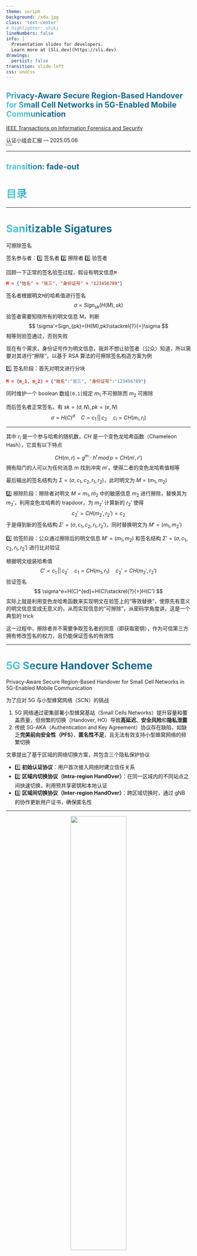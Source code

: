 ```yaml
---
theme: seriph
background: /xdu.jpg
class: 'text-center'
# highlighter: shiki
lineNumbers: false
info: |
  Presentation slides for developers.
  Learn more at [Sli.dev](https://sli.dev)
drawings:
  persist: false
transition: slide-left
css: unocss
---
```


## Privacy-Aware Secure Region-Based Handover for  Small Cell Networks in 5G-Enabled  Mobile Communication

[IEEE Transactions on Information Forensics and Security](https://ieeexplore.ieee.org/document/10068301)

<div class="pt-12">
  <span @click="$slidev.nav.next" class="px-2 py-1 rounded cursor-pointer" hover="bg-white bg-opacity-10">
    认证小组会汇报 — 2025.05.06
    <!--<carbon:arrow-right class="inline"/>-->
  </span>
</div>

<div class="abs-br m-6 flex gap-2">
  <button @click="$slidev.nav.openInEditor()" title="Open in Editor" class="text-xl slidev-icon-btn opacity-50 !border-none !hover:text-white">
    <carbon:edit />
  </button>
  <a href="https://github.com/Arkrypto" target="_blank" alt="GitHub"
    class="text-xl slidev-icon-btn opacity-50 !border-none !hover:text-white">
    <carbon-logo-github />
  </a>
</div>

---
transition: fade-out
---

# 目录

<Toc></Toc>

<style>
h1 {
  background-color: #2B90B6;
  background-image: linear-gradient(45deg, #4EC5D4 10%, #146b8c 20%);
  background-size: 100%;
  -webkit-background-clip: text;
  -moz-background-clip: text;
  -webkit-text-fill-color: transparent;
  -moz-text-fill-color: transparent;
}
</style>

---

# Sanitizable Sigatures

可擦除签名

<div grid="~ cols-2 gap-4">
<div>

签名参与者：1️⃣ 签名者 2️⃣ 擦除者 3️⃣ 验签者

回顾一下正常的签名验签过程，假设有明文信息`M`

```json
M = {"姓名" = "张三", "身份证号" = "123456789"}
```

签名者根据明文`M`的哈希值进行签名
$$
\sigma=Sign_{sk}(H(M),sk)
$$
验签者需要知晓所有的明文信息 M，判断
$$
\sigma'=Sign_{pk}=(H(M),pk)\stackrel{?}{=}\sigma
$$
相等则验签通过，否则失败

</div>

<div>

现在有个需求，身份证号作为明文信息，我并不想让验签者（公众）知道，所以需要对其进行“擦除”，以基于 RSA 算法的可擦除签名构造方案为例

1️⃣ 签名阶段：首先对明文进行分块

```json
M = {m_1, m_2} = {"姓名":"张三", "身份证号":"123456789"}
```

同时维护一个 boolean 数组`[0,1]`规定 $m_1$ 不可擦除而 $m_2$ 可擦除

而后签名者正常签名，有 $sk=(d,N),\,pk=(e,N)$
$$
\sigma = H(C)^d\quad C=c_1\,||\,c_2\quad c_i=CH(m_i,r_i)
$$
</div>

</div>

<style>
h1 {
  background-color: #2B90B6;
  background-image: linear-gradient(45deg, #4EC5D4 10%, #146b8c 20%);
  background-size: 100%;
  -webkit-background-clip: text;
  -moz-background-clip: text;
  -webkit-text-fill-color: transparent;
  -moz-text-fill-color: transparent;
}
</style>
---

<div grid="~ cols-2 gap-4">
<div>

其中 $r_i$ 是一个参与哈希的随机数，$CH$ 是一个变色龙哈希函数（Chameleon Hash），它具有以下特点

$$
CH(m, r) = g^m\cdot h^r\,mod\,p=CH(m',r')
$$
拥有陷门的人可以为任何消息 $m$ 找到冲突 $m'$，使得二者的变色龙哈希值相等

最后输出的签名结构为 $\Sigma=(\sigma,c_1,c_2,r_1,r_2)$，此时明文为 $M=(m_1,m_2)$

2️⃣ 擦除阶段：擦除者对明文 $M={m_1,m_2}$ 中的敏感信息 $m_2$ 进行擦除，替换其为 $m_2'$，利用变色龙哈希的 trapdoor，为 $m_2'$ 计算新的 $r_2'$ 使得
$$
c_2'=CH(m_2',r_2')=c_2
$$
于是得到新的签名结构 $\Sigma'=(\sigma,c_1,c_2,r_1,r_2')$，同时替换明文为 $M'=(m_1,m_2')$

</div>

<div>

3️⃣ 验签阶段：公众通过擦除后的明文信息 $M'=(m_1,m_2)$ 和签名结构 $\Sigma'=(\sigma,c_1,c_2,r_1,r_2')$ 进行比对验证

根据明文组装哈希值
$$
C'=c_1\,||\,c_2'\quad c_1=CH(m_1,r_1)\quad c_2'=CH(m_2',r_2')
$$
验证签名
$$
\sigma^e=H(C)^{ed}=H(C)\stackrel{?}{=}H(C')
$$
实际上就是利用变色龙哈希函数来实现明文在验签上的“等效替换”，使原先有意义的明文信息变成无意义的，从而实现信息的“可擦除”，从密码学角度讲，这是一个典型的 trick

这一过程中，擦除者并不需要争取签名者的同意（即获取密钥），作为可信第三方拥有修改签名的权力，且仍能保证签名的有效性

</div>
</div>

---

# 5G Secure Handover Scheme

Privacy-Aware Secure Region-Based Handover for  Small Cell Networks in 5G-Enabled  Mobile Communication

为了应对 5G 与小型蜂窝网络（SCN）的挑战

1. 5G 网络通过密集部署小型蜂窝基站（Small Cells Networks）提升容量和覆盖质量，但频繁的切换（Handover, HO）导致**高延迟**、**安全风险**和**隐私泄露**
2. 传统 5G-AKA（Authentication and Key Agreement）协议存在缺陷，如缺乏**完美前向安全性（PFS）**、**匿名性不足**，且无法有效支持小型蜂窝网络的频繁切换

文章提出了基于区域的网络切换方案，共包含三个隐私保护协议

- 1️⃣ **初始认证协议**：用户首次接入网络时建立信任关系
- 2️⃣ **区域内切换协议（Intra-region HandOver）**：在同一区域内的不同站点之间快速切换，利用预共享密钥和本地认证
- 3️⃣ **区域间切换协议（Inter-region HandOver）**：跨区域切换时，通过 gNB 的协作更新用户证书，确保匿名性

<style>
h1 {
  background-color: #2B90B6;
  background-image: linear-gradient(45deg, #4EC5D4 10%, #146b8c 20%);
  background-size: 100%;
  -webkit-background-clip: text;
  -moz-background-clip: text;
  -webkit-text-fill-color: transparent;
  -moz-text-fill-color: transparent;
}
</style>
---

<center><img src="/cia-report/25-05.06/image-20250430194743600.png" style="width:55%"></center>

核心贡献

- 1️⃣ **隐私保护**：通过伪身份（PID）和临时身份（TID）实现用户匿名性，防止身份追踪
- 2️⃣ **安全认证**：基于非对称密钥认证和可擦除签名（Sanitisable Signatures），支持无缝切换
- 3️⃣ **动态成员撤销**：使用动态非成员累加器（Dynamic Universal Accumulator），高效管理被撤销的用户，减少通信开销


---

## Notation Used in Proposed Scheme

<br>

| **Natation** | **Meaning**                        |
| ------------ | ---------------------------------- |
| AuC          | Authentication centre              |
| gNB & HgNB   | Base station and home base station |
| UE           | User equipment                     |
| EID          | gNB Identity                       |
| ZUID         | Zone user ID                       |
| HID          | HgNB Identity                      |
| Ru-ID        | Region user ID                     |

<style>
h2 {
  background-color: #2B90B6;
  background-image: linear-gradient(45deg, #4EC5D4 10%, #146b8c 20%);
  background-size: 100%;
  -webkit-background-clip: text;
  -moz-background-clip: text;
  -webkit-text-fill-color: transparent;
  -moz-text-fill-color: transparent;
}
</style>

---

| **Natation**      | **Meaning**                       |
| ----------------- | --------------------------------- |
| RID               | Region Identity                   |
| $\pi_U$           | non-membership witness            |
| PID, TID          | User pseudo IDs                   |
| $T_U$             | User subscription validity period |
| $RL_vRL_{new}$    | Revocation list                   |
| $k_i$             | Long-term key                     |
| $k_s$             | Session key                       |
| $AE.Enc\{k_i,m\}$ | Authenticated encryption          |

---

| **Natation**                      | **Meaning**                            |
| --------------------------------- | -------------------------------------- |
| $AE.Dec\{k_i,m\}$                 | Authenticated decryption               |
| $CERT_H$                          | HgNB certificate                       |
| $CERT_U$                          | UE certificate                         |
| $pk_{sig}^{AuC},sk_{sig}^{AuC}$   | AuC public and secret signing keys     |
| $pk_{san}^{gNB},sk_{gNB}^{san}$   | gNB public and secret sanitising keys  |
| $pk_{sig}^{HgNB},sk_{sig}^{HgNB}$ | HgNB public and secret sanitising keys |
| ACK                               | Acknowledgement                        |
| $\sigma$                          | Signature                              |

---

## 初始认证协议

<div grid="~ cols-2 gap-2">



<div>
<img src="/cia-report/25-05.06/image-20250505223039024.png" style="width:65%; margin-top:20px; margin-left:10px">

</div>

<div>

AuC 签名验签，HgNB 净化验签，UE 验签


- $A_1$：HgNB 生成更新版 $CERT_H$（包含 HID 与 $g^h$），并进行**签名净化**（Sanit）后发给 UE
- $A_2$：UE **验证** $CERT_H$、生成临时会话密钥，并发送加密后的 PID、$r_{id}$ 和 TID 给 HgNB
- $A_3$：HgNB 解密并转发 UE 身份信息到 AuC
- $A_4$：AuC 生成 ZUID、证书 $CERT_U$、**签名** $\sigma_U$、吊销证明 $π_U$，并用 $k_i$ 加密发送回 HgNB
- $A_5$：HgNB 用会话密钥 $k_s$ 将 $M_4$ 加密发送给 UE
- $A_6$：UE **验证** $CERT_U$，发送 ACK（嵌套 AE 加密 flag 和 TID）给 HgNB
- $A_7$：HgNB 解密 ACK 并转发至 AuC
- $A_8$：AuC 解密 ACK 并更新 TID∗，实现**密钥同步**

</div>

</div>

<style>
h2 {
  background-color: #2B90B6;
  background-image: linear-gradient(45deg, #4EC5D4 10%, #146b8c 20%);
  background-size: 100%;
  -webkit-background-clip: text;
  -moz-background-clip: text;
  -webkit-text-fill-color: transparent;
  -moz-text-fill-color: transparent;
}
</style>


---

## 区域内切换协议

<div grid="~ cols-2 gap-12">


<div>
    <center><img src="/cia-report/25-05.06/image-20250505222227373.png" style="margin-top:70px; width:85%"></center>



</div>

<div>

用户通过累加器 v 实现在不同基站（HgNB）之间移动的快速重认证机制

- $B_1$：与初始认证的 $A_1$ 相同，HgNB 对自己的 $CERT_H$ 进行 SanSig **净化**后发送
- $B_2$：**验证** HgNB 的身份并生成 DH 密钥份额与会话密钥 $k_s$，使用 $k_s$ 加密内容 $CERT_U \,||\,\sigma_U\,||\,π_U\,||\,v$ 得到消息 $M_2$ 发送回 HgNB
- $B_3$：HgNB 用私钥生成共享密钥 $k_s$，解密 $M_2$ 获取 $(CERT_U, \sigma_U, π_U, v)$，并**验证签名**；检查累加器版本，若一致则调用 $Verify_{acc}$ 验证吊销状态，否则更新非成员证明；将**更新**后的 $(π_U^*, v^*)$ 用 $k_s$ 加密发送，UE 解密并保存用于后续通信


</div>

</div>

<style>
h2 {
  background-color: #2B90B6;
  background-image: linear-gradient(45deg, #4EC5D4 10%, #146b8c 20%);
  background-size: 100%;
  -webkit-background-clip: text;
  -moz-background-clip: text;
  -webkit-text-fill-color: transparent;
  -moz-text-fill-color: transparent;
}
</style>

---

## 区域间切换协议

<div grid="~ cols-2 gap-8">


<div>
<img src="/cia-report/25-05.06/image-20250505222753986.png" style="width:80%; margin-top:22px">

</div>

<div>

基站 gNB 通过净化的手段更新 AuC 的证书，同时更新累加器，实现区域的切换


- $C_1$：HgNB 对自身证书**净化**后，发送 $M_1 = [CERT_H^*, \sigma_H^*, g^h]$ 给 UE
- $C_2$：UE **验证** $M_1$，与 HgNB 协商密钥 $k_s$，发送密文 $M_2 = [\text{AE.Enc}_{k_s}(CERT_U, \sigma_U, \pi_U, v), g^{r_u}]$
- $C_3$：解密 $M_2$，将 $(CERT_U, \sigma_U, \pi_U, v)$ 作为明文 $M_3$ 发给 gNB
- $C_4$：gNB **验证签名**与吊销状态，更新 RU-ID 并生成新证书 $CERT_U^*$，返回 $M_4 = [\sigma_U^*, CERT_U^*, \pi_U^*, v^*]$
- $C_5$：HgNB 使用 $k_s$ 加密 $M_4$，生成 $M_5$ 发送给 UE
- $C_6$：UE 解密 $M_5$，验证后**更新**本地证书和 RU-ID

</div>

</div>

<style>
h2 {
  background-color: #2B90B6;
  background-image: linear-gradient(45deg, #4EC5D4 10%, #146b8c 20%);
  background-size: 100%;
  -webkit-background-clip: text;
  -moz-background-clip: text;
  -webkit-text-fill-color: transparent;
  -moz-text-fill-color: transparent;
}
</style>

---
layout: center
class: text-center
---

# 感谢观看

Thanks for Watching

<style>
h1 {
  background-color: #2B90B6;
  background-image: linear-gradient(45deg, #4EC5D4 10%, #146b8c 20%);
  background-size: 100%;
  -webkit-background-clip: text;
  -moz-background-clip: text;
  -webkit-text-fill-color: transparent;
  -moz-text-fill-color: transparent;
}
</style>
